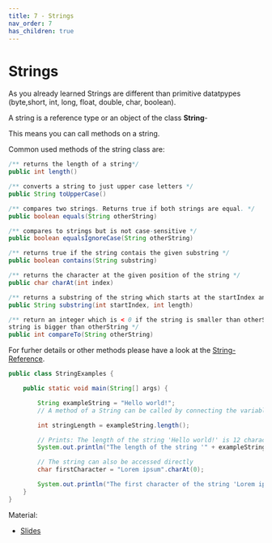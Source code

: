 ```yaml
---
title: 7 - Strings
nav_order: 7
has_children: true
---
```


# Strings

As you already learned Strings are different than primitive datatpypes (byte,short, int, long, float, double, char, boolean).

A string is a reference type or an object of the class **String**-

This means you can call methods on a string.

Common used methods of the string class are:

```java
/** returns the length of a string*/
public int length()

/** converts a string to just upper case letters */
public String toUpperCase()

/** compares two strings. Returns true if both strings are equal. */
public boolean equals(String otherString)

/** compares to strings but is not case-sensitive */
public boolean equalsIgnoreCase(String otherString)

/** returns true if the string contais the given substring */
public boolean contains(String substring)

/** returns the character at the given position of the string */
public char charAt(int index)

/** returns a substring of the string which starts at the startIndex and has a length which is specified by length */
public String substring(int startIndex, int length)

/** return an integer which is < 0 if the string is smaller than otherString, 0 if the strings are equal and > 0 if the 
string is bigger than otherString */
public int compareTo(String otherString)
```

For furher details or other methods please have a look at the [String-Reference](https://docs.oracle.com/javase/10/docs/api/java/lang/String.html).

```java
public class StringExamples {

    public static void main(String[] args) {

        String exampleString = "Hello world!";
        // A method of a String can be called by connecting the variable with a dot and the name of the method. E.g.:

        int stringLength = exampleString.length();

        // Prints: The length of the string 'Hello world!' is 12 characters!
        System.out.println("The length of the string '" + exampleString + "' is " + stringLength + " characters!");

        // The string can also be accessed directly
        char firstCharacter = "Lorem ipsum".charAt(0);

        System.out.println("The first character of the string 'Lorem ipsum is: '" + firstCharacter + "'!");
    }
}
```


Material:
- [Slides](https://drive.google.com/open?id=1V9Sqz18Fgq7cxAGw18B6Q0dSzI06ClctXZQHC5kqDnw)
